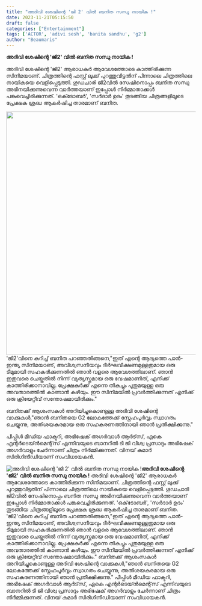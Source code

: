 ```yaml
---
title: "അദിവി ശേഷിന്റെ 'ജി 2' വിൽ ബനിത സന്ധു നായിക !"
date: 2023-11-21T05:15:50
draft: false
categories: ["Entertainment"]
tags: ['ACTOR', 'adivi sesh', 'banita sandhu', 'g2']
author: "Beaumaris"
---
```


<strong>അദിവി ശേഷിന്റെ 'ജി2' വിൽ ബനിത സന്ധു നായിക !</strong>

അദിവി ശേഷിന്റെ 'ജി2' ആരാധകർ ആവേശത്തോടെ കാത്തിരിക്കുന്ന സിനിമയാണ്. ചിത്രത്തിന്റെ ഫസ്റ്റ് ലുക്ക് പുറത്തുവിട്ടതിന് പിന്നാലെ ചിത്രത്തിലെ നായികയെ വെളിപ്പെടുത്തി. ഗൂഡചാരി ജി2വിൽ സേഷിനൊപ്പം ബനിത സന്ധു അഭിനയിക്കുന്നുവെന്ന വാർത്തയാണ് ഇപ്പോൾ നിർമ്മാതാക്കൾ പങ്കുവെച്ചിരിക്കുന്നത്. 'ഒക്‌ടോബർ', 'സർദാർ ഉദം' തുടങ്ങിയ ചിത്രങ്ങളിലൂടെ പ്രേക്ഷക ശ്രദ്ധ ആകർഷിച്ച താരമാണ് ബനിത.

<img class="alignnone size-full wp-image-430527" src="https://cdn.boolokam.com/articles/2023/11/qdddd-2.jpg" alt="" width="650" height="647" />'ജി2'വിനെ കുറിച്ച് ബനിത പറഞ്ഞതിങ്ങനെ,"ഇത് എന്റെ ആദ്യത്തെ പാൻ-ഇന്ത്യ സിനിമയാണ്, അവിശ്വസനീയവും ദീർഘവീക്ഷണമുള്ളതുമായ ഒരു ടീമുമായി സഹകരിക്കുന്നതിൽ ഞാൻ വളരെ ആവേശത്തിലാണ്. ഞാൻ ഇതുവരെ ചെയ്തതിൽ നിന്ന് വ്യത്യസ്തമായ ഒരു വേഷമാണിത്, എനിക്ക് കാത്തിരിക്കാനാവില്ല. പ്രേക്ഷകർക്ക് എന്നെ തികച്ചും പുതുമയുള്ള ഒരു അവതാരത്തിൽ കാണാൻ കഴിയും. ഈ സിനിമയിൽ പ്രവർത്തിക്കുന്നത് എനിക്ക് ഒരു ക്രിയേറ്റീവ് സന്തോഷമായിരിക്കും."

ബനിതക്ക് ആശംസകൾ അറിയിച്ചുകൊണ്ടുള്ള അദിവി ശേഷിന്റെ വാക്കുകൾ,"ഞാൻ ബനിതയെ G2 ലോകത്തേക്ക് സ്നേഹപൂർവ്വം സ്വാഗതം ചെയ്യുന്നു, അതിശയകരമായ ഒരു സഹകരണത്തിനായി ഞാൻ പ്രതീക്ഷിക്കുന്നു."

പീപ്പിൾ മീഡിയ ഫാക്ടറി, അഭിഷേക് അഗർവാൾ ആർട്‌സ്, എകെ എന്റർടെയ്ൻമെന്റ്‌സ് എന്നിവയുടെ ബാനറിൽ ടി ജി വിശ്വ പ്രസാദും അഭിഷേക് അഗർവാളും ചേർന്നാണ് ചിത്രം നിർമ്മിക്കുന്നത്. വിനയ് കുമാർ സിരിഗിനീഡിയാണ് സംവിധായകൻ.


![അദിവി ശേഷിന്റെ 'ജി 2' വിൽ ബനിത സന്ധു നായിക !](https://cdn.boolokam.com/articles/2023/11/qdddd-2.jpg)**അദിവി ശേഷിന്റെ 'ജി2' വിൽ ബനിത സന്ധു നായിക !** അദിവി ശേഷിന്റെ 'ജി2' ആരാധകർ ആവേശത്തോടെ കാത്തിരിക്കുന്ന സിനിമയാണ്. ചിത്രത്തിന്റെ ഫസ്റ്റ് ലുക്ക് പുറത്തുവിട്ടതിന് പിന്നാലെ ചിത്രത്തിലെ നായികയെ വെളിപ്പെടുത്തി. ഗൂഡചാരി ജി2വിൽ സേഷിനൊപ്പം ബനിത സന്ധു അഭിനയിക്കുന്നുവെന്ന വാർത്തയാണ് ഇപ്പോൾ നിർമ്മാതാക്കൾ പങ്കുവെച്ചിരിക്കുന്നത്. 'ഒക്‌ടോബർ', 'സർദാർ ഉദം' തുടങ്ങിയ ചിത്രങ്ങളിലൂടെ പ്രേക്ഷക ശ്രദ്ധ ആകർഷിച്ച താരമാണ് ബനിത. 'ജി2'വിനെ കുറിച്ച് ബനിത പറഞ്ഞതിങ്ങനെ,"ഇത് എന്റെ ആദ്യത്തെ പാൻ-ഇന്ത്യ സിനിമയാണ്, അവിശ്വസനീയവും ദീർഘവീക്ഷണമുള്ളതുമായ ഒരു ടീമുമായി സഹകരിക്കുന്നതിൽ ഞാൻ വളരെ ആവേശത്തിലാണ്. ഞാൻ ഇതുവരെ ചെയ്തതിൽ നിന്ന് വ്യത്യസ്തമായ ഒരു വേഷമാണിത്, എനിക്ക് കാത്തിരിക്കാനാവില്ല. പ്രേക്ഷകർക്ക് എന്നെ തികച്ചും പുതുമയുള്ള ഒരു അവതാരത്തിൽ കാണാൻ കഴിയും. ഈ സിനിമയിൽ പ്രവർത്തിക്കുന്നത് എനിക്ക് ഒരു ക്രിയേറ്റീവ് സന്തോഷമായിരിക്കും." ബനിതക്ക് ആശംസകൾ അറിയിച്ചുകൊണ്ടുള്ള അദിവി ശേഷിന്റെ വാക്കുകൾ,"ഞാൻ ബനിതയെ G2 ലോകത്തേക്ക് സ്നേഹപൂർവ്വം സ്വാഗതം ചെയ്യുന്നു, അതിശയകരമായ ഒരു സഹകരണത്തിനായി ഞാൻ പ്രതീക്ഷിക്കുന്നു." പീപ്പിൾ മീഡിയ ഫാക്ടറി, അഭിഷേക് അഗർവാൾ ആർട്‌സ്, എകെ എന്റർടെയ്ൻമെന്റ്‌സ് എന്നിവയുടെ ബാനറിൽ ടി ജി വിശ്വ പ്രസാദും അഭിഷേക് അഗർവാളും ചേർന്നാണ് ചിത്രം നിർമ്മിക്കുന്നത്. വിനയ് കുമാർ സിരിഗിനീഡിയാണ് സംവിധായകൻ.
